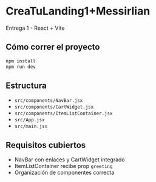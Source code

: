 # CreaTuLanding1+Messirlian

Entrega 1 - React + Vite

## Cómo correr el proyecto
```bash
npm install
npm run dev
```

## Estructura
- `src/components/NavBar.jsx`
- `src/components/CartWidget.jsx`
- `src/components/ItemListContainer.jsx`
- `src/App.jsx`
- `src/main.jsx`

## Requisitos cubiertos
- NavBar con enlaces y CartWidget integrado
- ItemListContainer recibe prop `greeting`
- Organización de componentes correcta